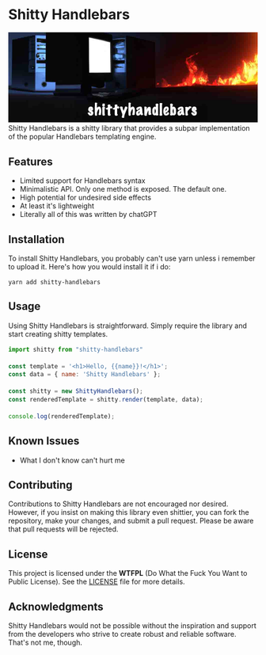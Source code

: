 # Shitty Handlebars

![](./shitty.jpg)
Shitty Handlebars is a shitty library that provides a subpar implementation of the popular Handlebars templating engine.

## Features

- Limited support for Handlebars syntax
- Minimalistic API. Only one method is exposed. The default one.
- High potential for undesired side effects
- At least it's lightweight
- Literally all of this was written by chatGPT

## Installation

To install Shitty Handlebars, you probably can't use yarn unless i remember to upload it. Here's how you would install it if i do:
```shell
yarn add shitty-handlebars
```
## Usage

Using Shitty Handlebars is straightforward. Simply require the library and start creating shitty templates.

```javascript
import shitty from "shitty-handlebars"

const template = '<h1>Hello, {{name}}!</h1>';
const data = { name: 'Shitty Handlebars' };

const shitty = new ShittyHandlebars();
const renderedTemplate = shitty.render(template, data);

console.log(renderedTemplate);
```

## Known Issues

- What I don't know can't hurt me

## Contributing

Contributions to Shitty Handlebars are not encouraged nor desired. However, if you insist on making this library even shittier, you can fork the repository, make your changes, and submit a pull request. Please be aware that pull requests will be rejected.

## License

This project is licensed under the **WTFPL** (Do What the Fuck You Want to Public License). See the [LICENSE](LICENSE) file for more details.

## Acknowledgments

Shitty Handlebars would not be possible without the inspiration and support from the developers who strive to create robust and reliable software. That's not me, though.